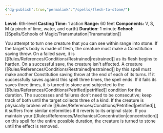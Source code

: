 ```yaml
---
{"dg-publish":true,"permalink":"/spells/flesh-to-stone/"}
---
```


**Level:** 6th-level
**Casting Time:** 1 action
**Range:** 60 feet
**Components:** V, S, M (a pinch of lime, water, and earth)
**Duration:** 1 minute
**School:** [[Spells/Schools of Magic/Transmutation\|Transmutation]]

You attempt to turn one creature that you can see within range into stone. If the target's body is made of flesh, the creature must make a Constitution saving throw. On a failed save, it is [[Rules/References/Conditions/Restrained\|restrained]] as its flesh begins to harden. On a successful save, the creature isn't affected.
A creature [[Rules/References/Conditions/Restrained\|restrained]] by this spell must make another Constitution saving throw at the end of each of its turns. If it successfully saves against this spell three times, the spell ends. If it fails its saves three times, it is turned to stone and subjected to the [[Rules/References/Conditions/Petrified\|petrified]] condition for the duration. The successes and failures don't need to be consecutive; keep track of both until the target collects three of a kind.
If the creature is physically broken while [[Rules/References/Conditions/Petrified\|petrified]], it suffers from similar deformities if it reverts to its original state.
If you maintain your [[Rules/References/Mechanics/Concentration\|concentration]] on this spell for the entire possible duration, the creature is turned to stone until the effect is removed.